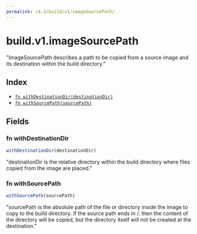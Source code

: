 ```yaml
---
permalink: /4.3/build/v1/imageSourcePath/
---
```


# build.v1.imageSourcePath

"ImageSourcePath describes a path to be copied from a source image and its destination within the build directory."

## Index

* [`fn withDestinationDir(destinationDir)`](#fn-withdestinationdir)
* [`fn withSourcePath(sourcePath)`](#fn-withsourcepath)

## Fields

### fn withDestinationDir

```ts
withDestinationDir(destinationDir)
```

"destinationDir is the relative directory within the build directory where files copied from the image are placed."

### fn withSourcePath

```ts
withSourcePath(sourcePath)
```

"sourcePath is the absolute path of the file or directory inside the image to copy to the build directory.  If the source path ends in /. then the content of the directory will be copied, but the directory itself will not be created at the destination."